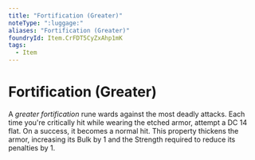 ```yaml
---
title: "Fortification (Greater)"
noteType: ":luggage:"
aliases: "Fortification (Greater)"
foundryId: Item.CrFDT5CyZxAhp1mK
tags:
  - Item
---
```


# Fortification (Greater)

A _greater fortification_ rune wards against the most deadly attacks. Each time you're critically hit while wearing the etched armor, attempt a DC 14 flat. On a success, it becomes a normal hit. This property thickens the armor, increasing its Bulk by 1 and the Strength required to reduce its penalties by 1.
